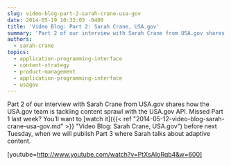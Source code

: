 ```yaml
---
slug: video-blog-part-2-sarah-crane-usa-gov
date: 2014-05-19 10:32:03 -0400
title: 'Video Blog: Part 2: Sarah Crane, USA.gov'
summary: 'Part 2 of our interview with Sarah Crane from USA.gov shares how the USA.gov team is tackling content sprawl with the USA.gov API.'
authors:
  - sarah-crane
topics:
  - application-programming-interface
  - content-strategy
  - product-management
  - application-programming-interface
  - usagov
---
```


Part 2 of our interview with Sarah Crane from USA.gov shares how the USA.gov team is tackling content sprawl with the USA.gov API. Missed Part 1 last week? You&#8217;ll want to [watch it]({{< ref "2014-05-12-video-blog-sarah-crane-usa-gov.md" >}} "Video Blog: Sarah Crane, USA.gov") before next Tuesday, when we will publish Part 3 where Sarah talks about adaptive content.

[youtube=http://www.youtube.com/watch?v=PtXsAIoRqb4&w=600]
